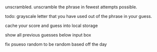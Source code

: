unscrambled. unscramble the phrase in fewest attempts possible.

todo:
 grayscale letter that you have used out of the phrase in your guess.

 cache your score and guess into local storage

 show all previous guesses below input box

 fix psueso random to be random based off the day